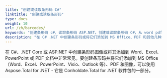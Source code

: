 ```yaml
---
title: "创建或读取条形码 C#"
linktitle: "创建或读取条形码"
type: docs
weight: 10
url: /zh/barcodes/
keywords: "创建条形码 c#，读取条形码 ASP.NET，创建或读取条形码 C#，从 word pdf c# 读取条形码，将条形码添加到 word pdf .net"
description: "在 C# .NET 中创建条形码或将它们添加到 MS Office、PDF 和其他几种文件格式。"
---
```


在 C#、.NET Core 或 ASP.NET 中创建条形码图像或将其添加到 Word、Excel、PowerPoint 或 PDF 文档中非常常见。要创建条形码并将它们添加到 MS Office（Word、Excel、PowerPoint、Visio、Outlook 等）、PDF 和图像，可以使用 Aspose.Total for .NET - 它是 Conholdate.Total for .NET 软件包的一部分。


